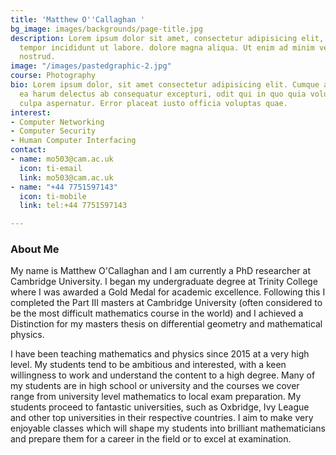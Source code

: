 ```yaml
---
title: 'Matthew O''Callaghan '
bg_image: images/backgrounds/page-title.jpg
description: Lorem ipsum dolor sit amet, consectetur adipisicing elit, sed do eiusmod
  tempor incididunt ut labore. dolore magna aliqua. Ut enim ad minim veniam, quis
  nostrud.
image: "/images/pastedgraphic-2.jpg"
course: Photography
bio: Lorem ipsum dolor, sit amet consectetur adipisicing elit. Cumque accusamus tenetur
  ea harum delectus ab consequatur excepturi, odit qui in quo quia voluptate nam optio,
  culpa aspernatur. Error placeat iusto officia voluptas quae.
interest:
- Computer Networking
- Computer Security
- Human Computer Interfacing
contact:
- name: mo503@cam.ac.uk
  icon: ti-email
  link: mo503@cam.ac.uk
- name: "+44 7751597143"
  icon: ti-mobile
  link: tel:+44 7751597143

---
```

### About Me

My name is Matthew O'Callaghan and I am currently a PhD researcher at Cambridge University. I began my undergraduate degree at Trinity College where I was awarded a Gold Medal for academic excellence. Following this I completed the Part III masters at Cambridge University (often considered to be the most difficult mathematics course in the world) and I achieved a Distinction for my masters thesis on differential geometry and mathematical physics.

I have been teaching mathematics and physics since 2015 at a very high level. My students tend to be ambitious and interested, with a keen willingness to work and understand the content to a high degree. Many of my students are in high school or university and the courses we cover range from university level mathematics to local exam preparation. My students proceed to fantastic universities, such as Oxbridge, Ivy League and other top universities in their respective countries. I aim to make very enjoyable classes which will shape my students into brilliant mathematicians and prepare them for a career in the field or to excel at examination.